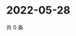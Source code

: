 # 2022-05-28

共 0 条

<!-- BEGIN WEIBO -->
<!-- 最后更新时间 Sat May 28 2022 12:18:55 GMT+0800 (China Standard Time) -->

<!-- END WEIBO -->
